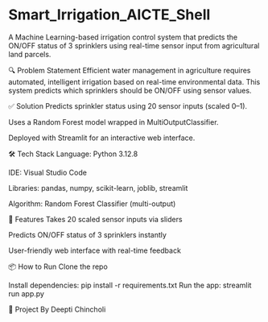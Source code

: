 # Smart_Irrigation_AICTE_Shell
A Machine Learning-based irrigation control system that predicts the ON/OFF status of 3 sprinklers using real-time sensor input from agricultural land parcels.

🔍 Problem Statement
Efficient water management in agriculture requires automated, intelligent irrigation based on real-time environmental data. This system predicts which sprinklers should be ON/OFF using sensor values.

✅ Solution
Predicts sprinkler status using 20 sensor inputs (scaled 0–1).

Uses a Random Forest model wrapped in MultiOutputClassifier.

Deployed with Streamlit for an interactive web interface.

🛠️ Tech Stack
Language: Python 3.12.8

IDE: Visual Studio Code

Libraries: pandas, numpy, scikit-learn, joblib, streamlit

Algorithm: Random Forest Classifier (multi-output)

🚀 Features
Takes 20 scaled sensor inputs via sliders

Predicts ON/OFF status of 3 sprinklers instantly

User-friendly web interface with real-time feedback

📦 How to Run
Clone the repo

Install dependencies:
pip install -r requirements.txt
Run the app:
streamlit run app.py

🧠 Project By
Deepti Chincholi

